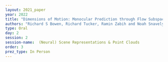 ```yaml
---
layout: 2021_paper
year: 2022
title: "Dimensions of Motion: Monocular Prediction through Flow Subspaces"
authors: "Richard S Bowen, Richard Tucker, Ramin Zabih and Noah Snavely"
type: Oral
day: 2
session: 2
session-name:  (Neural) Scene Representations & Point Clouds
order: 3
prez_type: In Person
---
```

